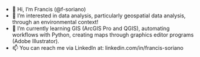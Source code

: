 - 👋 Hi, I’m Francis (@f-soriano)
- 👀 I’m interested in data analysis, particularly geospatial data analysis, through an environmental context!
- 🌱 I’m currently learning GIS (ArcGIS Pro and QGIS), automating workflows with Python, creating maps through graphics editor programs (Adobe Illustrator).
- 📫 You can reach me via LinkedIn at: linkedin.com/in/francis-soriano 

<!---
f-soriano/f-soriano is a ✨ special ✨ repository because its `README.md` (this file) appears on your GitHub profile.
You can click the Preview link to take a look at your changes.
--->
